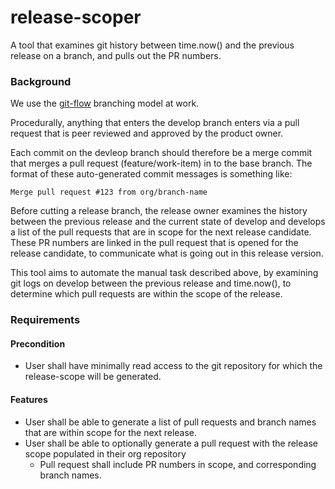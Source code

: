 # release-scoper

A tool that examines git history between time.now() and the previous release on a branch, and pulls out the PR numbers.

### Background

We use the [git-flow](http://nvie.com/posts/a-successful-git-branching-model/) branching model at work. 

Procedurally, anything that enters the develop branch enters via a pull request that is peer reviewed and approved by the product owner.

Each commit on the devleop branch should therefore be a merge commit that merges a pull request (feature/work-item) in to the base branch. The format of these auto-generated commit messages is something like:

`Merge pull request #123 from org/branch-name`

Before cutting a release branch, the release owner examines the history between the previous release and the current state of develop and develops a list of the pull requests that are in scope for the next release candidate. These PR numbers are linked in the pull request that is opened for the release candidate, to communicate what is going out in this release version.

This tool aims to automate the manual task described above, by examining git logs on develop between the previous release and time.now(), to determine which pull requests are within the scope of the release.

### Requirements

#### Precondition

- User shall have minimally read access to the git repository for which the release-scope will be generated.

#### Features

- User shall be able to generate a list of pull requests and branch names that are within scope for the next release.
- User shall be able to optionally generate a pull request with the release scope populated in their org repository
  - Pull request shall include PR numbers in scope, and corresponding branch names.

